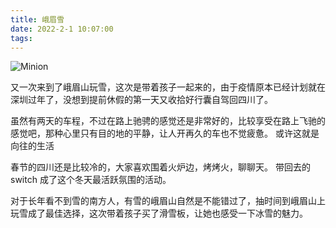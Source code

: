 ```yaml
---
title: 峨眉雪
date: 2022-2-1 10:07:00
tags:
---
```

![Minion](/images/emshx.jpeg)

又一次来到了峨眉山玩雪，这次是带着孩子一起来的，由于疫情原本已经计划就在深圳过年了，没想到提前休假的第一天又收拾好行囊自驾回四川了。

虽然有两天的车程，不过在路上驰骋的感觉还是非常好的，比较享受在路上飞驰的感觉吧，那种心里只有目的地的平静，让人开再久的车也不觉疲惫。 或许这就是向往的生活

春节的四川还是比较冷的，大家喜欢围着火炉边，烤烤火，聊聊天。 带回去的 switch 成了这个冬天最活跃氛围的活动。

对于长年看不到雪的南方人，有雪的峨眉山自然是不能错过了，抽时间到峨眉山上玩雪成了最佳选择，这次带着孩子买了滑雪板，让她也感受一下冰雪的魅力。